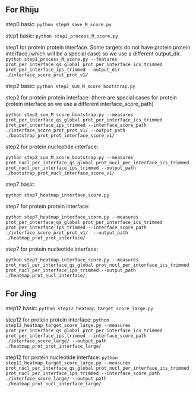 ## For Rhiju

step0 basic: `python step0_save_M_score.py`

step1 basic: `python step1_process_M_score.py`


step1 for protein protein interface. Some targets do not have protein protein interface,(which will be a special case) so we use a different output_dir.
`python step1_process_M_score.py --features prot_per_interface_qs_global prot_per_interface_ics_trimmed prot_per_interface_ips_trimmed --output_dir ./interface_score_prot_prot_v1/`



step2 basic: `python step2_sum_M_score_bootstrap.py`


step2 for protein protein interface: (there are special cases for protein protein interface so we use a different interface_score_path)

`python step2_sum_M_score_bootstrap.py --measures prot_per_interface_qs_global prot_per_interface_ics_trimmed prot_per_interface_ips_trimmed --interface_score_path ./interface_score_prot_prot_v1/ --output_path ./bootstrap_prot_prot_interface_score_v1/`

step2 for protein nucleotide interface:

`python step2_sum_M_score_bootstrap.py --measures prot_nucl_per_interface_qs_global prot_nucl_per_interface_ics_trimmed prot_nucl_per_interface_ips_trimmed --output_path ./bootstrap_prot_nucl_interface_score_v1/`

step7 basic:

`python step7_heatmap_interface_score.py`


step7 for protein protein interface:

`python step7_heatmap_interface_score.py --measures prot_per_interface_qs_global prot_per_interface_ics_trimmed prot_per_interface_ips_trimmed --interface_score_path ./interface_score_prot_prot_v1/  --output_path ./heatmap_prot_prot_interface/`

step7 for protein nucleotide interface:

`python step7_heatmap_interface_score.py --measures prot_nucl_per_interface_qs_global prot_nucl_per_interface_ics_trimmed prot_nucl_per_interface_ips_trimmed --output_path ./heatmap_prot_nucl_interface/`


## For Jing
step12 basic:
`python step12_heatmap_target_score_large.py`

step12 for protein protein interface:
`python step12_heatmap_target_score_large.py --measures prot_per_interface_qs_global prot_per_interface_ics_trimmed prot_per_interface_ips_trimmed --interface_score_path ./interface_score_large/ --output_path ./heatmap_prot_prot_interface_large/`

step12 for protein nucleotide interface:
`python step12_heatmap_target_score_large.py --measures prot_nucl_per_interface_qs_global prot_nucl_per_interface_ics_trimmed prot_nucl_per_interface_ips_trimmed --interface_score_path ./interface_score_large/ --output_path ./heatmap_prot_nucl_interface_large/`